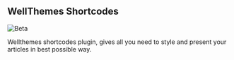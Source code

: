 ## WellThemes Shortcodes
![Beta](https://dl.dropbox.com/s/p5q1tgokxnyd8nc/v1-0%20beta.png )

  Wellthemes shortcodes plugin, gives all you need to style and present your articles in best possible way.
